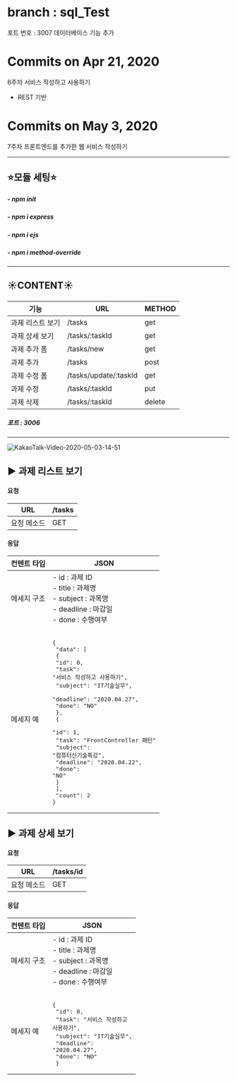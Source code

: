 # branch : sql_Test
포트 번호 : 3007
데이터베이스 기능 추가

#  Commits on Apr 21, 2020
6주차 서비스 작성하고 사용하기

- REST 기반

#  Commits on May 3, 2020
7주차 프론트엔드를 추가한 웹 서비스 작성하기



--------------

## ⭐️모듈 세팅⭐️
##### - npm init

##### - npm i express

##### - npm i ejs

##### - npm i method-override

------



## ☀️CONTENT☀️

##### 

| 기능             | URL                   | METHOD |
| ---------------- | --------------------- | ------ |
| 과제 리스트 보기 | /tasks                | get    |
| 과제 상세 보기   | /tasks/:taskId        | get    |
| 과제 추가 폼     | /tasks/new            | get    |
| 과제 추가        | /tasks                | post   |
| 과제 수정 폼     | /tasks/update/:taskId | get    |
| 과제 수정        | /tasks/:taskId        | put    |
| 과제 삭제        | /tasks/:taskId        | delete |

##### **포트 : 3006**

------



![KakaoTalk-Video-2020-05-03-14-51](https://user-images.githubusercontent.com/50395024/80905216-dd1ec180-8d4d-11ea-9c47-bd7374d6a60d.gif)



## ▶️  과제 리스트 보기



#### 요청

| URL         | /tasks |
| ----------- | ------ |
| 요청 메소드 | GET    |

#### 응답

| 컨텐트 타입 | JSON                                                         |
| ----------- | ------------------------------------------------------------ |
| 메세지 구조 | - id : 과제 ID<br />- title : 과제명 <br />- subject : 과목명 <br />- deadline : 마감일 <br />- done : 수행여부 |
| 메세지 예   | <pre><br />{<br />    "data": [<br />    {<br />        "id": 0,<br />        "task": "서비스 작성하고 사용하기",<br />        "subject": "IT기술실무",<br />        "deadline": "2020.04.27",<br />        "done": "NO"<br />    },<br />    {<br />        "id": 1,<br />        "task": "FrontController 패턴"<br />        "subject": "컴퓨터신기술특강",<br />        "deadline": "2020.04.22",<br />     "done": "NO"<br />    }<br />    ],<br />    "count": 2<br />}</pre> |







## ▶️  과제 상세 보기

#### 요청

| URL         | /tasks/id |
| ----------- | --------- |
| 요청 메소드 | GET       |

#### 응답

| 컨텐트 타입 | JSON                                                         |
| ----------- | ------------------------------------------------------------ |
| 메세지 구조 | - id : 과제 ID<br />- title : 과제명 <br />- subject : 과목명 <br />- deadline : 마감일 <br />- done : 수행여부 |
| 메세지 예   | <pre><br />{<br />    "id": 0,<br />    "task": "서비스 작성하고 사용하기",<br />    "subject": "IT기술실무",<br />    "deadline": "2020.04.27",<br />    "done": "NO"<br /> }</pre> |




